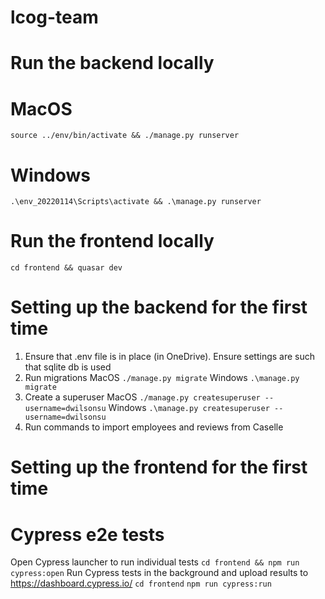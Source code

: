 # lcog-team

# Run the backend locally
# MacOS
`source ../env/bin/activate && ./manage.py runserver`
# Windows
`.\env_20220114\Scripts\activate && .\manage.py runserver`

# Run the frontend locally
`cd frontend && quasar dev`

# Setting up the backend for the first time
1) Ensure that .env file is in place (in OneDrive). Ensure settings are such that sqlite db is used
2) Run migrations
MacOS `./manage.py migrate`
Windows `.\manage.py migrate`
3) Create a superuser
MacOS `./manage.py createsuperuser --username=dwilsonsu`
Windows `.\manage.py createsuperuser --username=dwilsonsu`
4) Run commands to import employees and reviews from Caselle

# Setting up the frontend for the first time



# Cypress e2e tests
Open Cypress launcher to run individual tests
`cd frontend && npm run cypress:open`
Run Cypress tests in the background and upload results to https://dashboard.cypress.io/
`cd frontend`
`npm run cypress:run`
